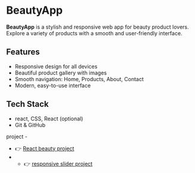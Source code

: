 # BeautyApp

**BeautyApp** is a stylish and responsive web app for beauty product lovers. Explore a variety of products with a smooth and user-friendly interface.

## Features 
- Responsive design for all devices  
- Beautiful product gallery with images  
- Smooth navigation: Home, Products, About, Contact  
- Modern, easy-to-use interface  

## Tech Stack 
- react, CSS, React (optional)  
- Git & GitHub  

project -
 - 👉 [React beauty project](https://beautyapp12.netlify.app/)
 -  - 👉 [ responsive slider project](https://slider1212.netlify.app/)
